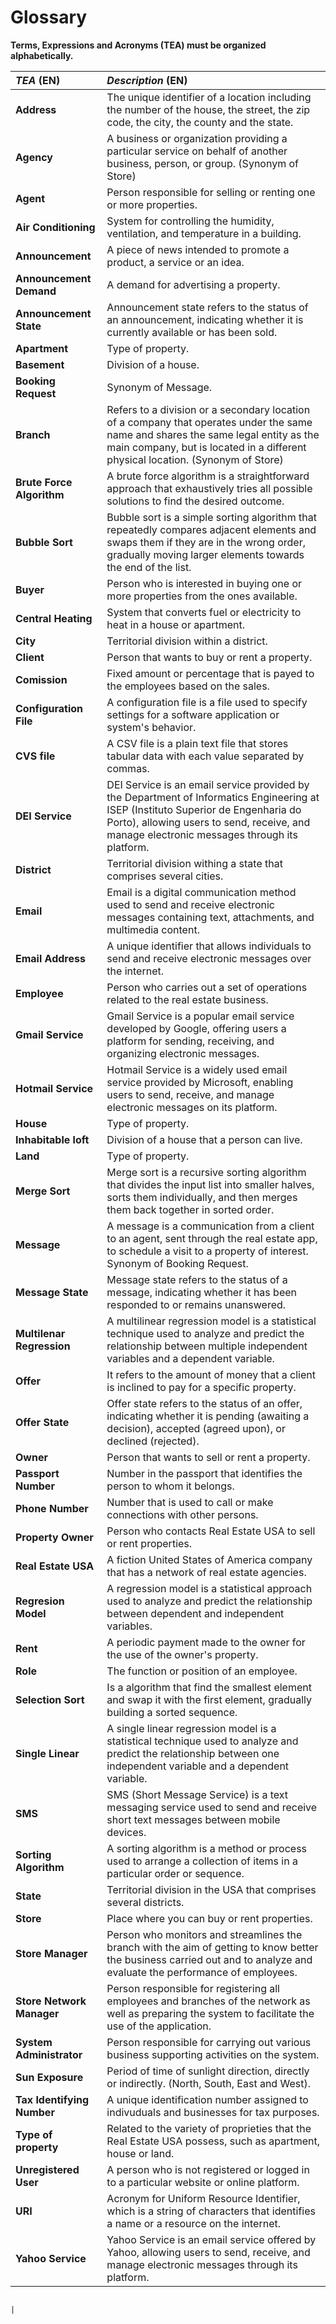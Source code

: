 # Glossary

**Terms, Expressions and Acronyms (TEA) must be organized alphabetically.**


| **_TEA_** (EN)             | **_Description_** (EN)                                                                                                                                                                                                           |                                       
|:---------------------------|:---------------------------------------------------------------------------------------------------------------------------------------------------------------------------------------------------------------------------------|
| **Address**                | The unique identifier of a location including the number of the house, the street, the zip code, the city, the county and the state.                                                                                             | 
| **Agency**                 | A business or organization providing a particular service on behalf of another business, person, or group. (Synonym of Store)                                                                                                    |
| **Agent**                  | Person responsible for selling or renting one or more properties.                                                                                                                                                                |
| **Air Conditioning**       | System for controlling the humidity, ventilation, and temperature in a building.                                                                                                                                                 |
| **Announcement**           | A piece of news intended to promote a product, a service or an idea.                                                                                                                                                             |
| **Announcement Demand**    | A demand for advertising a property.                                                                                                                                                                                             |
| **Announcement State**     | Announcement state refers to the status of an announcement, indicating whether it is currently available or has been sold.                                                                                                       |
| **Apartment**              | Type of property.                                                                                                                                                                                                                |
| **Basement**               | Division of a house.                                                                                                                                                                                                             |
| **Booking Request**        | Synonym of Message.                                                                                                                                                                                                              |
| **Branch**                 | Refers to a division or a secondary location of a company that operates under the same name and shares the same legal entity as the main company, but is located in a different physical location. (Synonym of Store)            |
| **Brute Force Algorithm**  | A brute force algorithm is a straightforward approach that exhaustively tries all possible solutions to find the desired outcome.                                                                                                |
| **Bubble Sort**            | Bubble sort is a simple sorting algorithm that repeatedly compares adjacent elements and swaps them if they are in the wrong order, gradually moving larger elements towards the end of the list.                                |
| **Buyer**                  | Person who is interested in buying one or more properties from the ones available.                                                                                                                                               |
| **Central Heating**        | System that converts fuel or electricity to heat in a house or apartment.                                                                                                                                                        |
| **City**                   | Territorial division within a district.                                                                                                                                                                                          |
| **Client**                 | Person that wants to buy or rent a property.                                                                                                                                                                                     |
| **Comission**              | Fixed amount or percentage that is payed to the employees based on the sales.                                                                                                                                                    |
| **Configuration File**     | A configuration file is a file used to specify settings for a software application or system's behavior.                                                                                                                         |
| **CVS file**               | A CSV file is a plain text file that stores tabular data with each value separated by commas.                                                                                                                                    |
| **DEI Service**            | DEI Service is an email service provided by the Department of Informatics Engineering at ISEP (Instituto Superior de Engenharia do Porto), allowing users to send, receive, and manage electronic messages through its platform. |
| **District**               | Territorial division withing a state that comprises several cities.                                                                                                                                                              |
| **Email**                  | Email is a digital communication method used to send and receive electronic messages containing text, attachments, and multimedia content.                                                                                       |
| **Email Address**          | A unique identifier that allows individuals to send and receive electronic messages over the internet.                                                                                                                           |
| **Employee**               | Person who carries out a set of operations related to the real estate business.                                                                                                                                                  |
| **Gmail Service**          | Gmail Service is a popular email service developed by Google, offering users a platform for sending, receiving, and organizing electronic messages.                                                                              |
| **Hotmail Service**        | Hotmail Service is a widely used email service provided by Microsoft, enabling users to send, receive, and manage electronic messages on its platform.                                                                           |
| **House**                  | Type of property.                                                                                                                                                                                                                |
| **Inhabitable loft**       | Division of a house that a person can live.                                                                                                                                                                                      |
| **Land**                   | Type of property.                                                                                                                                                                                                                | 
| **Merge Sort**             | Merge sort is a recursive sorting algorithm that divides the input list into smaller halves, sorts them individually, and then merges them back together in sorted order.                                                        |
| **Message**                | A message is a communication from a client to an agent, sent through the real estate app, to schedule a visit to a property of interest. Synonym of Booking Request.                                                             | 
| **Message State**          | Message state refers to the status of a message, indicating whether it has been responded to or remains unanswered.                                                                                                              |
| **Multilenar Regression**  | A multilinear regression model is a statistical technique used to analyze and predict the relationship between multiple independent variables and a dependent variable.                                                          |
| **Offer**                  | It refers to the amount of money that a client is inclined to pay for a specific property.                                                                                                                                       |
| **Offer State**            | Offer state refers to the status of an offer, indicating whether it is pending (awaiting a decision), accepted (agreed upon), or declined (rejected).                                                                            |                                                                           |
| **Owner**                  | Person that wants to sell or rent a property.                                                                                                                                                                                    |
| **Passport Number**        | Number in the passport that identifies the person to whom it belongs.                                                                                                                                                            |
| **Phone Number**           | Number that is used to call or make connections with other persons.                                                                                                                                                              |
| **Property Owner**         | Person who contacts Real Estate USA to sell or rent properties.                                                                                                                                                                  | 
| **Real Estate USA**        | A fiction United States of America company that has a network of real estate agencies.                                                                                                                                           |
| **Regresion Model**        | A regression model is a statistical approach used to analyze and predict the relationship between dependent and independent variables.                                                                                           |
| **Rent**                   | A periodic payment made to the owner for the use of the owner's property.                                                                                                                                                        |
| **Role**                   | The function or position of an employee.                                                                                                                                                                                         |
| **Selection Sort**         | Is a algorithm that find the smallest element and swap it with the first element, gradually building a sorted sequence.                                                                                                          |
| **Single Linear**          | A single linear regression model is a statistical technique used to analyze and predict the relationship between one independent variable and a dependent variable.                                                              |
| **SMS**                    | SMS (Short Message Service) is a text messaging service used to send and receive short text messages between mobile devices.                                                                                                     |
| **Sorting Algorithm**      | A sorting algorithm is a method or process used to arrange a collection of items in a particular order or sequence.                                                                                                              |
| **State**                  | Territorial division in the USA that comprises several districts.                                                                                                                                                                |
| **Store**                  | Place where you can buy or rent properties.                                                                                                                                                                                      |
| **Store Manager**          | Person who monitors and streamlines the branch with the aim of getting to know better the business carried out and to analyze and evaluate the performance of employees.                                                         |
| **Store Network Manager**  | Person responsible for registering all employees and branches of the network as well as preparing the system to facilitate the use of the application.                                                                           |
| **System Administrator**   | Person responsible for carrying out various business supporting activities on the system.                                                                                                                                        |
| **Sun Exposure**           | Period of time of sunlight direction, directly or indirectly. (North, South, East and West).                                                                                                                                     |
| **Tax Identifying Number** | A unique identification number assigned to indivuduals and businesses for tax purposes.                                                                                                                                          |
| **Type of property**       | Related to the variety of proprieties that the Real Estate USA possess, such as apartment, house or land.                                                                                                                        |
| **Unregistered User**      | A person who is not registered or logged in to a particular website or online platform.                                                                                                                                          |
| **URI**                    | Acronym for Uniform Resource Identifier, which is a string of characters that identifies a name or a resource on the internet.                                                                                                   |
| **Yahoo Service**          | Yahoo Service is an email service offered by Yahoo, allowing users to send, receive, and manage electronic messages through its platform.                                                                                        |

                                                                                                                                                                                                                                                                                                                                           |

